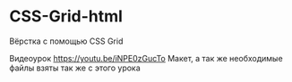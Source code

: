 # CSS-Grid-html
Вёрстка с помощью CSS Grid

Видеоурок https://youtu.be/iNPE0zGucTo
Макет, а так же необходимые файлы взяты так же с этого урока
